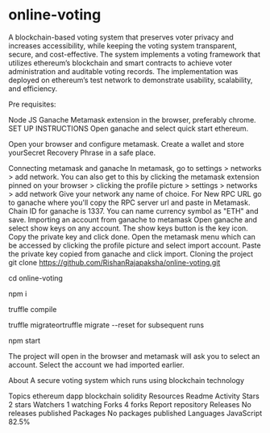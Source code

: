 # online-voting
A blockchain-based voting system that preserves voter privacy and increases accessibility, while keeping the voting system transparent, secure, and cost-effective. The system implements a voting framework that utilizes ethereum’s blockchain and smart contracts to achieve voter administration and auditable voting records. The implementation was deployed on ethereum’s test network to demonstrate usability, scalability, and efficiency.



Pre requisites:

Node JS
Ganache
Metamask extension in the browser, preferably chrome.
SET UP INSTRUCTIONS
Open ganache and select quick start ethereum.

Open your browser and configure metamask. Create a wallet and store yourSecret Recovery Phrase in a safe place.

Connecting metamask and ganache
In metamask, go to settings > networks > add network. You can also get to this by clicking the metamask extension pinned on your browser > clicking the profile picture > settings > networks > add network
Give your network any name of choice.
For New RPC URL go to ganache where you'll copy the RPC server url and paste in Metamask.
Chain ID for ganache is 1337.
You can name currency symbol as "ETH" and save.
Importing an account from ganache to metamask
Open ganache and select show keys on any account. The show keys button is the key icon.
Copy the private key and click done.
Open the metamask menu which can be accessed by clicking the profile picture and select import account.
Paste the private key copied from ganache and click import.
Cloning the project
git clone https://github.com/RishanRajapaksha/online-voting.git

cd online-voting

npm i

truffle compile

truffle migrateortruffle migrate --reset for subsequent runs

npm start

The project will open in the browser and metamask will ask you to select an account. Select the account we had imported earlier.

About
A secure voting system which runs using blockchain technology

Topics
ethereum dapp blockchain solidity
Resources
 Readme
 Activity
Stars
 2 stars
Watchers
 1 watching
Forks
 4 forks
Report repository
Releases
No releases published
Packages
No packages published
Languages
JavaScript
82.5%
 

